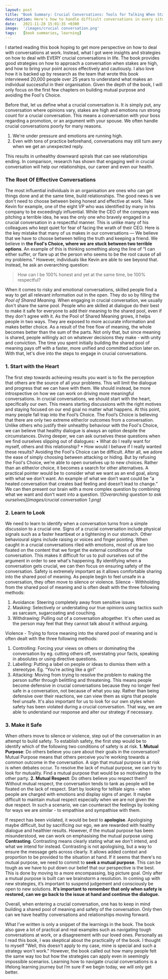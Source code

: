 ```yaml
---
layout: post
title: "Book Summary: Crucial Conversations: Tools for Talking When Stakes are High"
description: Here's how to handle difficult conversations in every situation
date:   2021-11-28 15:01:35 +0300
image:  '/images/crucial conversation.png'
tags:   [book summaries, learning]
---
```

I started reading this book hoping to get more perspective on how to deal with conversations at work. Instead, what I got were insights and strategies on how to deal with EVERY crucial conversations in life. The book provides good strategies on how to approach a conversation when stakes are high, and how to bring your point across effectively and cautiously. I also love how it is backed up by research as the team that wrote this book interviewed 20,000 people over 25 years to understand what makes an individual successful in their organisation. Given the depth of the book, I will only focus on the first few chapters on building mutual purpose and avoiding the Fool's Choice.

Before that, let us define what a crucial conversation is. It is simply put, any conversation where opinions vary, stakes are high and emotions run strong count for a crucial conversation. This means a conversation with your boss regarding a promotion, or an argument with your spouse. We often handle crucial conversations poorly for many reasons. 

1. We're under pressure and emotions are running high. 
2. Even with tons of practice beforehand, conversations may still turn awry when we get an unexpected reply. 

This results in unhealthy downward spirals that can see relationships ending. In comparison, research has shown that engaging well in crucial conversation will help our relationships, our career and even our health.

### The Root Of Effective Conversations   
The most influential individuals in an organisation are ones who can get things done and at the same time, build relationships. The good news is we don't need to choose between being honest and effective at work. Take Kevin for example, one of the eight VP who was identified by many in his company to be exceedingly influential. While the CEO of the company was pitching a terrible idea, he was the only one who bravely engaged in a crucial conversation in a respectful manner. This is unlike many of his colleagues who kept quiet for fear of facing the wrath of their CEO. 
Here is the key mistake that many of us makes in our conversations — We believe that we have to choose between telling the truth and keeping a friend. We believe in **the Fool's Choice, where we are stuck between two terrible options**. An example of this is thinking something along the line of “I can either suffer, or flare up at the person who seems to be the root cause of all my problems.” However, individuals like Kevin are able to see beyond that. Instead, he ask an overarching question: 
> How can I be 100% honest and yet at the same time, be 100% respectful? 

When it comes to risky and emotional conversations, skilled people find a way to get all relevant information out in the open. They do so by filling the *Pool of Shared Meaning*. When engaging in crucial conversation, we usually don't share the same pool. People who are skilled at dialogue do their best to make it safe for everyone to add their meaning to the shared pool, even if they don't agree with it. As the Pool of Shared Meaning grows, it helps people in two ways. They are exposed to more accurate information and makes better choice. As a result of the free flow of meaning, the whole becomes better than the sum of the parts. Not only that, but since meaning is shared, people willingly act on whatever decisions they make - with unity and conviction. The time you spent initially building the shared pool of meaning pays off with a faster, more unified and committed action later on. With that, let's dive into the steps to engage in crucial conversations.

### 1.	Start with the Heart
The first step towards achieving results you want is to fix the perception that others are the source of all your problems. This will limit the dialogue and progress that we can have with them. We should instead, be more introspective on how we can work on driving more meaningful conversations. In crucial conversations, we should start with the heart, specifically our own. This means starting discussions with the right motives and staying focused on our end goal no matter what happens. At this point, many people fall trap into the Fool’s Choice. The Fool’s Choice is believing that there are only two extreme either/or outcomes from a conversation. Unlike others who justify their unhealthy behaviour with the Fool's Choice, we can believe that healthy dialogue is always an option despite the circumstances. Diving deeper, we can ask ourselves these questions when we find ourselves slipping out of dialogues:
•	What do I really want for myself, others and this relationship?
•	How would I behave if I really wanted these results?
Avoiding the Fool's Choice can be difficult. After all, we adore the ease of simply choosing between attacking or hiding. But by refusing the Fool's Choice, we’re able to open ourselves up to new choices. Rather than an either/or choice, it becomes a search for other alternatives. 
A practical pointer would be to consider what we want as an end goal, along with what we don't want. An example of what we don’t want could be “a heated conversation that creates bad feeling and doesn’t lead to change.” We can then present our brain with a more complex question by combining what we want and don't want into a question.
*![Overarching question to ask ourselves](images/crucial conversation 1.png)*

### 2. Learn to Look
We need to learn to identify when a conversation turns from a simple discussion to a crucial one. Signs of a crucial conversation include physical signals such as a faster heartbeat or a tightening in our stomach. Other behavioural signs include raising or voices and finger pointing. 
When caught in a crucial conversations riled with emotions, most of us are too fixated on the content that we forget the external conditions of the conversation. This makes it difficult for us to pull ourselves out of the argument in order to see what's happening. By identifying when a conversation gets crucial, we can then focus on ensuring safety of the conversation. Safety is extremely important as it allows comfortable sharing into the shared pool of meaning. As people begin to feel unsafe in a conversation, they often move to silence or violence.
Silence - Withholding from the shared pool of meaning and is often dealt with the three following methods:
1.	Avoidance: Steering completely away from sensitive issues
2.	Masking: Selectively or understating our true opinions using tactics such as sarcasm, sugarcoating and couching.
3.	Withdrawing: Pulling out of a conversation altogether. It's often used as the person may feel that they cannot talk about it without arguing.

Violence - Trying to force meaning into the shared pool of meaning and is often dealt with the three following methods:
1. Controlling: Forcing your views on others or dominating the conversation by eg. cutting others off, overstating your facts, speaking in absolutes or using directive questions.
2. Labelling: Putting a label on people or ideas to dismiss them with a stereotype. Eg. “You’re acting like a girl”
3. Attacking: Moving from trying to resolve the problem to making the person suffer through belittling and threatening.
This means people become defensive in crucial conversations because they no longer feel safe in a conversation, not because of what you say. 
Rather than being defensive over their reactions, we can view them as signs that people feel unsafe. It's also important for us to look for our own styles when safety has been violated during a crucial conversation. That way, we are able to understand our response and alter our strategy if necessary.

### 3. Make it Safe 
When others move to silence or violence, step out of the conversation in an attempt to build safety. To establish safety, the first step would be to identify which of the following two conditions of safety is at risk.
**1. Mutual Purpose**: Do others believe you care about their goals in the conversation? Mutual Purpose means that others perceive you’re working towards a common outcome in the conversation. A sign that mutual purpose is at risk is when debates occur.
To resolve the lack of mutual purpose, we can try to look for mutuality. Find a mutual purpose that would be so motivating to the other party.
**2. Mutual Respect**: Do others believe you respect them? Without mutual respect, the conversation tends to tank as people will be fixated on the lack of respect.
Start by looking for telltale signs - when people are charged with emotions and display signs of anger. It maybe difficult to maintain mutual respect especially when we are not given the due respect. In such a scenario, we can counteract the feelings by looking for ways we are similar - to empathise and sympathise with them.

If respect has been violated, it would be best to **apologise**. Apologising maybe difficult, but by sacrificing our ego, we are rewarded with healthy dialogue and healthier results. However, if the mutual purpose has been misunderstood, we can work on emphasising the mutual purpose using **Contrasting**. Contrasting means clearly stating what we don't intend, and what we intend for instead. Contrasting is not apologising, but a way to ensure the message gets across clearly. It allows added context and proportion to be provided to the situation at hand. 
If it seems that there's no mutual purpose, we need to commit to **seek a mutual purpose**. This can be tough as we have to put down our belief that our perspective is the best. This is done by moving to a more encompassing, big picture goal. Only after a mutual purpose is built can we brainstorm a resolution. In coming up with new strategies, it’s important to suspend judgement and consciously be open to new solutions. 
**It’s important to remember that only when safety is restored, can we go back to the issue at hand and continue the dialogue.**

Overall, when entering a crucial conversation, one has to keep in mind building a shared pool of meaning and safety of the conversation. Only then can we have healthy conversations and relationships moving forward. 

What I’ve written is only a snippet of the learnings in the book. The book also gave a lot of practical and real examples such as navigating tough conversations at work, or a disagreement with our loved ones. Personally as I read this book, I was skeptical about the practicality of the book. I thought to myself "Well, this doesn't apply to my case, mine is special and such a strategy won't work." However, the book called out how many people felt the same way too but how the strategies can apply even in seemingly impossible scenarios. Learning how to navigate crucial conversations is a lifelong learning journey but I’m sure if we begin today, we will only get better. 

